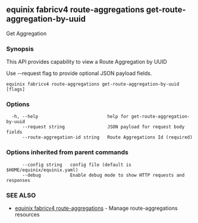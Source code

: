 ## equinix fabricv4 route-aggregations get-route-aggregation-by-uuid

Get Aggregation

### Synopsis

This API provides capability to view a Route Aggregation by UUID

Use --request flag to provide optional JSON payload fields.

```
equinix fabricv4 route-aggregations get-route-aggregation-by-uuid [flags]
```

### Options

```
  -h, --help                          help for get-route-aggregation-by-uuid
      --request string                JSON payload for request body fields
      --route-aggregation-id string   Route Aggregations Id (required)
```

### Options inherited from parent commands

```
      --config string   config file (default is $HOME/equinix/equinix.yaml)
      --debug           Enable debug mode to show HTTP requests and responses
```

### SEE ALSO

* [equinix fabricv4 route-aggregations](equinix_fabricv4_route-aggregations.md)	 - Manage route-aggregations resources


